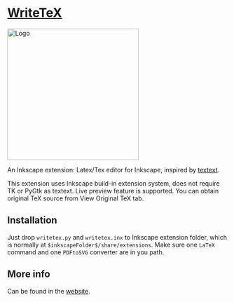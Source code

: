 [WriteTeX](https://wanglongqi.github.io/WriteTeX/)
========
<img src=https://github.com/wanglongqi/WriteTeX/raw/master/writetex.png width=300px alt=Logo>

An Inkscape extension: Latex/Tex editor for Inkscape, inspired by [textext](http://pav.iki.fi/software/textext/).

This extension uses Inkscape build-in extension system, does not require TK or PyGtk as textext. Live preview feature is supported. You can obtain original TeX source from View Original TeX tab.

## Installation
Just drop `writetex.py` and `writetex.inx` to Inkscape extension folder, which is normally at `$inkscapeFolder$/share/extensions`. Make sure one `LaTeX` command and one `PDFtoSVG` converter are in you path.

## More info
Can be found in the [website](https://wanglongqi.github.io/WriteTeX/).

